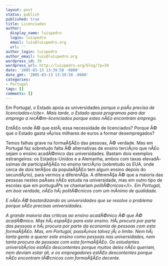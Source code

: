 ```yaml
---
layout: post
status: publish
published: true
title: Licenciados
author:
  display_name: luispedro
  login: luispedro
  email: luis@luispedro.org
  url: ''
author_login: luispedro
author_email: luis@luispedro.org
wordpress_id: 39
wordpress_url: http://luispedro.org/blog/?p=39
date: '2005-03-13 13:39:58 -0800'
date_gmt: '2005-03-13 13:39:58 -0800'
categories:
- Portugal
tags: []
comments: []
---
```

<p>Em Portugal, o Estado apoia as universidades porque <cite>o pa&Atilde;&shy;s precisa de licenciados<&#47;cite>. Mais tarde, o Estado apoia programas para dar emprego a rec&Atilde;&copy;m-licenciados porque estes n&Atilde;&pound;o encontram emprego.</p>
<p>Ent&Atilde;&pound;o onde &Atilde;&copy; que est&Atilde;&iexcl; essa necessidade de licenciados? Porque &Atilde;&copy; que o Estado gasta v&Atilde;&iexcl;rios milhares de euros a formar desempregados?</p>
<p>Temos falhas grave na forma&Atilde;&sect;&Atilde;&pound;o das pessoas, &Atilde;&copy; verdade. Mas em Portugal faz sobretudo falta &Atilde;&copy; alternativas de ensino terci&Atilde;&iexcl;rio que n&Atilde;&pound;o sejam o ensino acad&Atilde;&copy;mico das universidades. Bastam dois exemplos estrangeiros: os Estados-Unidos e a Alemanha, ambos com taxas elevad&Atilde;&shy;ssimas de participa&Atilde;&sect;&Atilde;&pound;o no ensino terci&Atilde;&iexcl;rio (sobretudo os EUA, onde cerca de dois ter&Atilde;&sect;os da popula&Atilde;&sect;&Atilde;&pound;o tem algum ensino depois do secund&Atilde;&iexcl;rio), para vermos a diferen&Atilde;&sect;a. A diferen&Atilde;&sect;a &Atilde;&copy; que a maioria das pessoas nestes pa&Atilde;&shy;ses n&Atilde;&pound;o estuda na universidade, mas em outro tipo de escolas que em portugu&Atilde;&ordf;s se chamariam <i>polit&Atilde;&copy;cnicos<&#47;i>. Em Portugal, em boa verdade, n&Atilde;&pound;o h&Atilde;&iexcl; polit&Atilde;&copy;cnicos com um m&Atilde;&shy;nimo de qualidade.</p>
<p>E n&Atilde;&pound;o &Atilde;&copy; bastardizando as universidades que se resolve o problema porque s&Atilde;&pound;o precisas universidades.</p>
<p>A grande maioria das criticas ao ensino acad&Atilde;&copy;mico &Atilde;&copy; que &Atilde;&copy; acad&Atilde;&copy;mico. Mas h&Atilde;&iexcl; espa&Atilde;&sect;o para este ensino. H&Atilde;&iexcl; procura por parte das pessoas e h&Atilde;&iexcl; procura por parte da economia de pessoas com esta forma&Atilde;&sect;&Atilde;&pound;o. Mas, em Portugal, pass&Atilde;&iexcl;mos talvez j&Atilde;&iexcl; o limite. Nem h&Atilde;&iexcl; tanta gente a querer este ensino como pessoas nas universidades, nem tanta procura de pessoas com esta forma&Atilde;&sect;&Atilde;&pound;o. Os estudantes universit&Atilde;&iexcl;rios est&Atilde;&pound;o descontentes porque muitos deles n&Atilde;&pound;o queriam, nem deviam estar ali, e os empregadores est&Atilde;&pound;o descontentes porque n&Atilde;&pound;o encontram t&Atilde;&copy;cnicos com forma&Atilde;&sect;&Atilde;&pound;o decente.</p>
